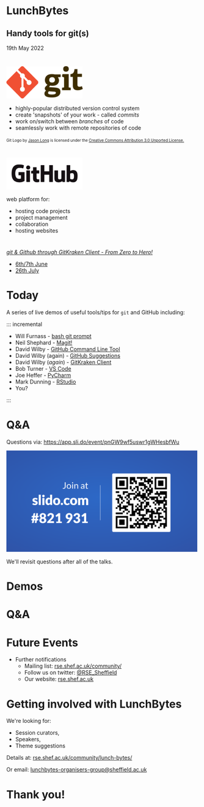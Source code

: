 # LunchBytes
## Handy tools for git(s)
<style>
    .reveal h1 { font-size:2em; }
    .reveal h2 { font-size:1em; }
</style>

19th May 2022


#
<a href="https://git-scm.com/" target="_blank"><img src="images/Git-Logo-2Color.png" alt="git logo" width="200"/></a>

* highly-popular distributed version control system
* create 'snapshots' of your work - called *commits*
* work on/switch between *branches* of code
* seamlessly work with remote repositories of code

<font size="-2">Git Logo by <a href="https://twitter.com/jasonlong" target="_blank">Jason Long</a> is licensed under the <a href="https://creativecommons.org/licenses/by/3.0/" target="_blank">Creative Commons Attribution 3.0 Unported License.</a></font>

#
<a href="https://github.com/" target="_blank"><img src="images/GitHub_Logo.png" alt="GitHub logo" width="200"/></a>

web platform for:

* hosting code projects
* project management
* collaboration
* hosting websites

#
[*git & Github through GitKraken Client - From Zero to Hero!*](https://srse-git-github-zero2hero.netlify.app/)

* [6th/7th June](https://rse.shef.ac.uk/training/workshop/2022-06-06-git-zero-hero)
* [26th July](https://rse.shef.ac.uk/training/workshop/2022-07-26-git-zero-hero)



# Today

A series of live demos of useful tools/tips for `git` and GitHub including:

::: incremental

* Will Furnass - [bash git prompt](https://github.com/magicmonty/bash-git-prompt)
* Neil Shephard - [Magit!](https://magit.vc/)
* David Wilby - [GitHub Command Line Tool](https://github.com/cli/cli)
* David Wilby (again) - [GitHub Suggestions](https://docs.github.com/en/pull-requests/collaborating-with-pull-requests/reviewing-changes-in-pull-requests/incorporating-feedback-in-your-pull-request)
* David Wilby (*again*) - [GitKraken Client](https://www.gitkraken.com/)
* Bob Turner - [VS Code](https://code.visualstudio.com/docs/editor/versioncontrol)
* Joe Heffer -  [PyCharm](https://www.jetbrains.com/help/pycharm/using-git-integration.html)
* Mark Dunning - [RStudio](https://www.rstudio.com/)
* You?

:::


# Q&A

Questions via:
<https://app.sli.do/event/pnGW9wf5uswr1gWHesbfWu>

<img src="images/slido.png" alt="Slido code" width="500"/>


We'll revisit questions after all of the talks.


# Demos


# Q&A


# Future Events

* Further notifications
    * Mailing list: [rse.shef.ac.uk/community/](https://rse.shef.ac.uk/community/)
    * Follow us on twitter: [\@RSE_Sheffield](https://twitter.com/RSE_Sheffield)
    * Our website: [rse.shef.ac.uk](https://rse.shef.ac.uk/)


# Getting involved with LunchBytes

We're looking for:

* Session curators,
* Speakers,
* Theme suggestions

Details at: [rse.shef.ac.uk/community/lunch-bytes/](https://rse.shef.ac.uk/community/lunch-bytes/)

Or email: <lunchbytes-organisers-group@sheffield.ac.uk>

# Thank you!

